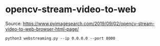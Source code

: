 # opencv-stream-video-to-web
Source: https://www.pyimagesearch.com/2019/09/02/opencv-stream-video-to-web-browser-html-page/

```
python3 webstreaming.py --ip 0.0.0.0 --port 8000
```
